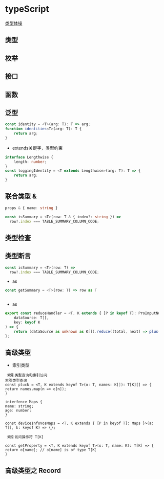# typeScript


[类型体操](https://github.com/ascoders/weekly/tree/master)
## 类型
## 枚举
## 接口
## 函数

## 泛型
```typescript
const identity = <T>(arg: T): T => arg;
function identities<T>(arg: T): T {
    return arg;
}

```
+ extends关键字，类型约束
```typescript
interface Lengthwise {
    length: number;
}
const loggingIdentity = <T extends Lengthwise>(arg: T): T => {
    return arg;
}
```
## 联合类型 &

```typescript
props & { name: string }

const isSummary = <T>(row: T & { index?: string }) =>
  row?.index === TABLE_SUMMARY_COLUMN_CODE;
```

## 类型检查
## 类型断言


```typescript
const isSummary = <T>(row: T) =>
  row?.index === TABLE_SUMMARY_COLUMN_CODE;
```
- as
```typescript
const getSummary = <T>(row: T) => row as T
    
```

-  as
```typescript
export const reduceHandler = <T, K extends { [P in keyof T]: ProInputNumberValueType }>(
    dataSource: T[],
    key: keyof K
) => {
    return (dataSource as unknown as K[]).reduce((total, next) => plus(total, next[key]), 0);
};
```

## 高级类型

+ 索引类型
```
 索引类型查询和索引访问
索引类型查询
const pluck = <T, K extends keyof T>(o: T, names: K[]): T[K][] => {
return names.map(n => o[n]);
}

interfence Maps {
name: string;
age: number;
}

const deviceInfoVosMaps = <T, K extends { [P in keyof T]: Maps }>(a: T[], b: keyof K) => {};

 索引访问操作符 T[K]

const getProperty = <T, K extends keyof T>(o: T, name: K): T[K] => {
return o[name]; // o[name] is of type T[K]
}

```

## 高级类型之 Record
